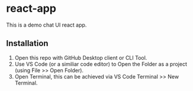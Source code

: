 # react-app

This is a demo chat UI react app.

## Installation
1. Open this repo with GitHub Desktop client or CLI Tool.
2. Use VS Code (or a similiar code editor) to Open the Folder as a project (using File >> Open Folder).
3. Open Terminal, this can be achieved via VS Code Terminal >> New Terminal.